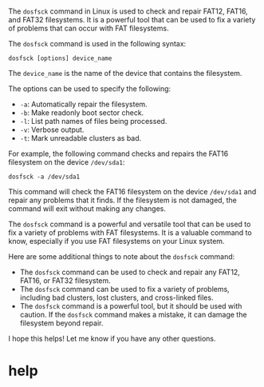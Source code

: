 # 

The `dosfsck` command in Linux is used to check and repair FAT12, FAT16, and FAT32 filesystems. It is a powerful tool that can be used to fix a variety of problems that can occur with FAT filesystems.

The `dosfsck` command is used in the following syntax:

```
dosfsck [options] device_name
```

The `device_name` is the name of the device that contains the filesystem.

The options can be used to specify the following:

* `-a`: Automatically repair the filesystem.
* `-b`: Make readonly boot sector check.
* `-l`: List path names of files being processed.
* `-v`: Verbose output.
* `-t`: Mark unreadable clusters as bad.

For example, the following command checks and repairs the FAT16 filesystem on the device `/dev/sda1`:

```
dosfsck -a /dev/sda1
```

This command will check the FAT16 filesystem on the device `/dev/sda1` and repair any problems that it finds. If the filesystem is not damaged, the command will exit without making any changes.

The `dosfsck` command is a powerful and versatile tool that can be used to fix a variety of problems with FAT filesystems. It is a valuable command to know, especially if you use FAT filesystems on your Linux system.

Here are some additional things to note about the `dosfsck` command:

* The `dosfsck` command can be used to check and repair any FAT12, FAT16, or FAT32 filesystem.
* The `dosfsck` command can be used to fix a variety of problems, including bad clusters, lost clusters, and cross-linked files.
* The `dosfsck` command is a powerful tool, but it should be used with caution. If the `dosfsck` command makes a mistake, it can damage the filesystem beyond repair.

I hope this helps! Let me know if you have any other questions.




# help 

```

```
